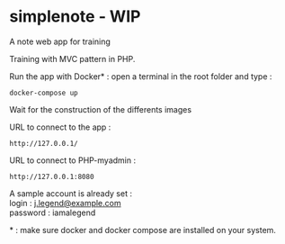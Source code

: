 # simplenote - WIP
A note web app for training

Training with MVC pattern in PHP.

Run the app with Docker* :
open a terminal in the root folder and type :

    docker-compose up

Wait for the construction of the differents images

URL to connect to the app :

    http://127.0.0.1/

URL to connect to PHP-myadmin :

    http://127.0.0.1:8080

A sample account is already set :  
login : j.legend@example.com  
password : iamalegend

\* : make sure docker and docker compose are installed on your system.